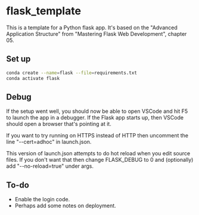 # flask_template

This is a template for a Python flask app.
It's based on the "Advanced Application Structure"
from "Mastering Flask Web Development", chapter 05.

## Set up

```bash
conda create --name=flask --file=requirements.txt
conda activate flask
```
## Debug

If the setup went well, you should now be able to open VSCode and hit F5
to launch the app in a debugger.  If the Flask app starts up, then
VSCode should open a browser that's pointing at it.

If you want to try running on HTTPS instead of HTTP then uncomment the
line "--cert=adhoc" in launch.json.

This version of launch.json attempts to do hot reload when you edit
source files. If you don't want that then change FLASK_DEBUG to 0 and
(optionally) add "--no-reload=true" under args.

## To-do

* Enable the login code.
* Perhaps add some notes on deployment.

